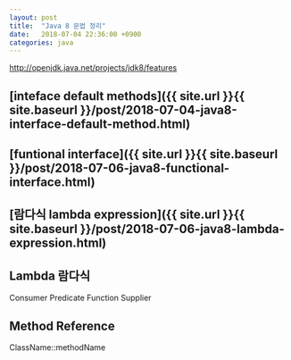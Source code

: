 ```yaml
---
layout: post
title:  "Java 8 문법 정리"
date:   2018-07-04 22:36:00 +0900
categories: java
---
```


http://openjdk.java.net/projects/jdk8/features

## [inteface default methods]({{ site.url }}{{ site.baseurl }}/post/2018-07-04-java8-interface-default-method.html)

## [funtional interface]({{ site.url }}{{ site.baseurl }}/post/2018-07-06-java8-functional-interface.html)

## [람다식 lambda expression]({{ site.url }}{{ site.baseurl }}/post/2018-07-06-java8-lambda-expression.html)

## Lambda 람다식

Consumer
Predicate
Function
Supplier

## Method Reference

ClassName::methodName
